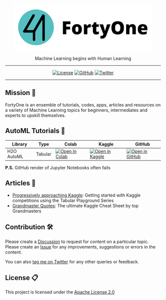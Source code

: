 <div align='center'>

<img src='images/logo_name_light_450_x_150.png'>
<br>

Machine Learning begins with Human Learning

---

[![License](https://img.shields.io/badge/license-Apache%202.0-blue.svg?logo=apache)](https://github.com/vopani/fortyone/blob/master/LICENSE)
[![GitHub](https://img.shields.io/github/stars/vopani/fortyone?color=yellowgreen&logo=github)](https://github.com/vopani/fortyone)
[![Twitter](https://img.shields.io/twitter/follow/vopani)](https://twitter.com/vopani)

---

</div>

## Mission 🚀
FortyOne is an ensemble of tutorials, codes, apps, articles and resources on a variety of Machine Learning topics for beginners, intermediates and experts to upskill themselves.

## AutoML Tutorials 🤖

| Library    | Type    | Colab | Kaggle | GitHub |
| ---------- | ------- | ----- | ------ | ------ |
| H2O AutoML | Tabular | [![Open In Colab](https://colab.research.google.com/assets/colab-badge.svg)](https://colab.research.google.com/github/vopani/fortyone/blob/main/notebooks/automl/tabular/H2O%20AutoML.ipynb) | [![Open in Kaggle](https://img.shields.io/static/v1?label=&message=Open%20in%20Kaggle&labelColor=grey&color=blue&logo=kaggle)](https://www.kaggle.com/rohanrao/fortyone-h2o-automl) | [![Open in GitHub](https://img.shields.io/static/v1?label=&message=Open%20in%20GitHub&labelColor=grey&color=blue&logo=github)](https://github.com/vopani/fortyone/blob/main/notebooks/automl/tabular/H2O%20AutoML.ipynb) |

**P.S.** GitHub render of Jupyter Notebooks often fails

## Articles 📖

* [Progressively approaching Kaggle](https://towardsdatascience.com/progressively-approaching-kaggle-f58db71a42a9): Getting started with Kaggle competitions using the Tabular Playground Series
* [Grandmaster Quotes](https://github.com/vopani/datasciencenightly/tree/main/kaggle/kgm_quotes): The ultimate Kaggle Cheat Sheet by top Grandmasters

## Contribution 🛠️
Please create a [Discussion](https://github.com/vopani/fortyone/discussions/categories/topics) to request for content on a particular topic.   
Please create an [Issue](https://github.com/vopani/fortyone/issues) for any improvements, suggestions or errors in the content.

You can also [tag me on Twitter](https://twitter.com/vopani) for any other queries or feedback.

## License 📋
This project is licensed under the [Apache License 2.0](#LICENSE)
